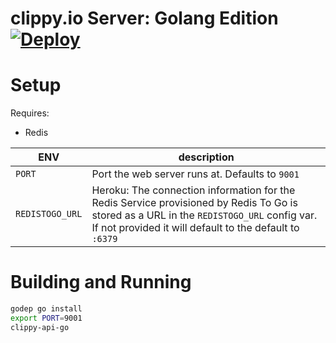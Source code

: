 clippy.io Server: Golang Edition [![Deploy](https://www.herokucdn.com/deploy/button.svg)](https://heroku.com/deploy)
=============

# Setup

Requires:

- Redis

| ENV             | description                                                                                                                                                                                         |
|-----------------|-----------------------------------------------------------------------------------------------------------------------------------------------------------------------------------------------------|
| `PORT`          | Port the web server runs at. Defaults to `9001`                                                                                                                                                     |
| `REDISTOGO_URL` | Heroku: The connection information for the Redis Service provisioned by Redis To Go is stored as a URL in the `REDISTOGO_URL` config var. If not provided it will default to the default to `:6379` |

# Building and Running

```bash
godep go install
export PORT=9001
clippy-api-go
```
